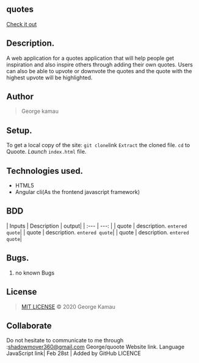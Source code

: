  ## quotes
[Check it out]( )
## Description.
A web application for a quotes application that will help people get inspiration and also inspire others through adding their own quotes. Users can also be able to upvote or downvote the quotes and the quote with the highest upvote will be highlighted.
## Author
>George kamau
## Setup.
To get a local copy of the site:
`git clone`link
`Extract` the cloned file.
`cd` to Quoote.
*Launch* `index.html` file.
## Technologies used.
* HTML5
* Angular cli(As the frontend javascript framework)
## BDD
| Inputs |  Description | output|
| :---         |          ---: |
| quote  | description. `entered quote`|
| quote  | description. `entered quote`|
| quote  | description. `entered quote`|

## Bugs.
1. no known Bugs 
## License
>[MIT LICENSE](!link ) &copy; 2020 George Kamau
## Collaborate
 Do not hesitate to communicate to me through :shadowmover360@gmail.com
George/quoote
Website
link.
Language
JavaScript
link| Feb 28st | Added by GitHub
LICENCE